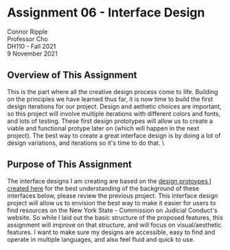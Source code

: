 # Assignment 06 - Interface Design

Connor Ripple <br>
Professor Cho <br>
DH110 - Fall 2021 <br>
9 November 2021 <br>

## Overview of This Assignment

This is the part where all the creative design process come to life. Building on the principles we have learned thus far, it is now time to build the first design iterations for our project. Design and aethetic choices are important, so this project will involve multiple iterations with different colors and fonts, and lots of testing. These first design prototypes will allow us to create a viable and functional protype later on (which will happen in the next project). The best way to create a great interface design is by doing a lot of design variations, and iterations so it's time to do that. \

## Purpose of This Assignment

The interface designs I am creating are based on the [design protoypes I created here](https://github.com/cjripple/DH110-SEM1F/edit/main/assignment05/README.md) for the best understanding of the background of these interfaces below, please review the previous project. This interface design project will allow us to envision the best way to make it easier for users to find resources on the New York State - Commission on Judicial Conduct's website. So while I laid out the basic structure of the proposed features, this assignment will improve on that structure, and will focus on visual/aesthetic features. I want to make sure my designs are accessible, easy to find and operate in multiple languages, and also feel fluid and quick to use. 



